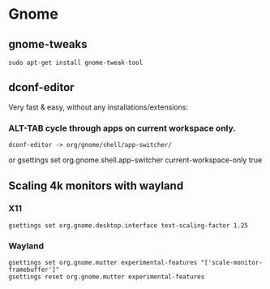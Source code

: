 # Gnome

## gnome-tweaks

    sudo apt-get install gnome-tweak-tool

## dconf-editor

Very fast & easy, without any installations/extensions:

### ALT-TAB cycle through apps on current workspace only.

    dconf-editor -> org/gnome/shell/app-switcher/

or
    gsettings set org.gnome.shell.app-switcher current-workspace-only true


## Scaling 4k monitors with wayland

### X11

    gsettings set org.gnome.desktop.interface text-scaling-factor 1.25

### Wayland
    gsettings set org.gnome.mutter experimental-features "['scale-monitor-framebuffer']"
    gsettings reset org.gnome.mutter experimental-features
